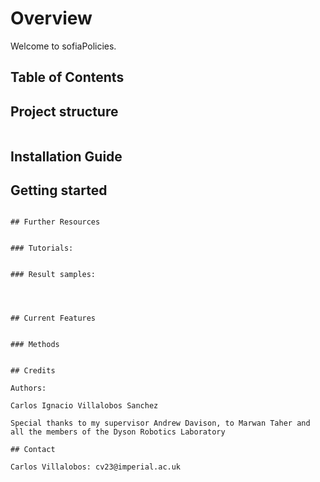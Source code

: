 # Overview

Welcome to sofiaPolicies. 

## Table of Contents


## Project structure

```python

```
## Installation Guide



## Getting started

```

## Further Resources


### Tutorials:


### Result samples:




## Current Features


### Methods


## Credits

Authors:

Carlos Ignacio Villalobos Sanchez

Special thanks to my supervisor Andrew Davison, to Marwan Taher and all the members of the Dyson Robotics Laboratory

## Contact

Carlos Villalobos: cv23@imperial.ac.uk

